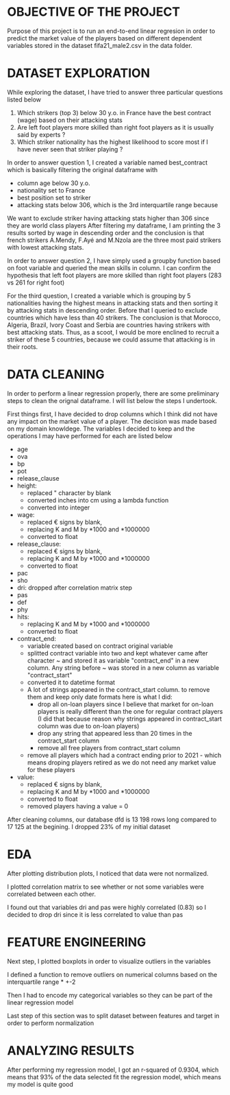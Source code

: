 # OBJECTIVE OF THE PROJECT

Purpose of this project is to run an end-to-end linear regresion in order to predict the market value of the players based on different dependent variables stored in the dataset fifa21_male2.csv in the data folder.

# DATASET EXPLORATION
While exploring the dataset, I have tried to answer three particular questions listed below

1) Which strikers (top 3) below 30 y.o. in France have the best contract (wage) based on their attacking stats
2) Are left foot players more skilled than right foot players as it is usually said by experts ?
3) Which striker nationality has the highest likelihood to score most if I have never seen that striker playing ?

In order to answer question 1, I created a variable named best_contract which is basically filtering the original dataframe with 
* column age below 30 y.o.
* nationality set to France
* best position set to striker
* attacking stats below 306, which is the 3rd interquartile range because 

We want to exclude striker having attacking stats higher than 306 since they are world class players
After filtering my dataframe, I am printing the 3 results sorted by wage in descending order and the conclusion is that french strikers A.Mendy, F.Ayé and M.Nzola are the three most paid strikers with lowest attacking stats.

In order to answer question 2, I have simply used a groupby function based on foot variable and queried the mean skills in column.
I can confirm the hypothesis that left foot players are more skilled than right foot players (283 vs 261 for right foot)

For the third question, I created a variable which is grouping by 5 nationalities having the highest means in attacking stats and then sorting it by attacking stats in descending order. Before that I queried to exclude countries which have less than 40 strikers.
The conclusion is that Morocco, Algeria, Brazil, Ivory Coast and Serbia are countries having strikers with best attacking stats. Thus, as a scoot, I would be more enclined to recruit a striker of these 5 countries, because we could assume that attacking is in their roots.

# DATA CLEANING
In order to perform a linear regression properly, there are some preliminary steps to clean the orignal dataframe. I will list below the steps I undertook.

First things first, I have decided to drop columns which I think did not have any impact on the market value of a player. The decision was made based on my domain knowldege. The variables I decided to keep and the operations I may have performed for each are listed below

* age
* ova
* bp
* pot
* release_clause
* height: 
  * replaced " character by blank
  * converted inches into cm using a lambda function
  * converted into integer
* wage: 
  * replaced € signs by blank, 
  * replacing K and M by *1000 and *1000000
  * converted to float
* release_clause: 
  * replaced € signs by blank, 
  * replacing K and M by *1000 and *1000000
  * converted to float
* pac
* sho
* dri: dropped after correlation matrix step
* pas
* def
* phy
* hits: 
  * replacing K and M by *1000 and *1000000
  * converted to float
* contract_end:
  * variable created based on contract original variable
  * splitted contract variable into two and kept whatever came after character ~ and stored it as variable "contract_end" in a new column. Any string before ~ was stored in a new column as variable "contract_start"
  * converted it to datetime format
  * A lot of strings appeared in the contract_start column. to remove them and keep only date formats here is what I did:
    * drop all on-loan players since I believe that market  for on-loan players is really different than the one for regular contract players (I did that because reason why strings appeared in contract_start column was due to on-loan players)
    * drop any string that appeared less than 20 times in the contract_start column
    * remove all free players from contract_start column
  * remove all players which had a contract ending prior to 2021 - which means droping players retired as we do not need any market value for these players
* value: 
  * replaced € signs by blank, 
  * replacing K and M by *1000 and *1000000
  * converted to float
  * removed players having a value = 0

After cleaning columns, our database dfd is 13 198 rows long compared to 17 125 at the begining. I dropped 23% of my initial dataset

# EDA
After plotting distribution plots, I noticed that data were not normalized. 

I plotted correlation matrix to see whether or not some variables were correlated between each other.

I found out that variables dri and pas were highly correlated (0.83) so I decided to drop dri since it is less correlated to value than pas

# FEATURE ENGINEERING

Next step, I plotted boxplots in order to visualize outliers in the variables

I defined a function to remove outliers on numerical columns based on the interquartile range * +-2

Then I had to encode my categorical variables so they can be part of the linear regression model

Last step of this section was to split dataset between features and target in order to perform normalization

# ANALYZING RESULTS
After performing my regression model, I got an r-squared of 0.9304, which means that 93% of the data selected fit the regression model, which means my model is quite good
